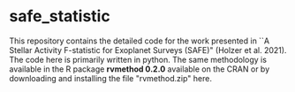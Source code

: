 # safe_statistic
 
 This repository contains the detailed code for the work presented in ``A Stellar Activity F-statistic for Exoplanet Surveys (SAFE)" (Holzer et al. 2021). The code here is primarily written in python. The same methodology is available in the R package **rvmethod 0.2.0** available on the CRAN or by downloading and installing the file "rvmethod.zip" here.
